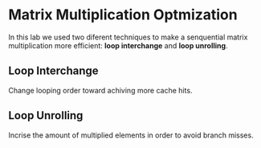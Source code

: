 # Matrix Multiplication Optmization

In this lab we used two diferent techniques to make a senquential matrix multiplication more efficient: **loop interchange** and **loop unrolling**.

## Loop Interchange

Change looping order toward achiving more cache hits.

## Loop Unrolling

Incrise the amount of multiplied elements in order to avoid branch misses.
